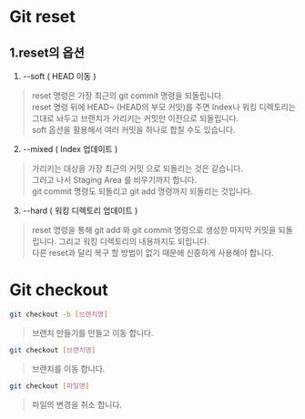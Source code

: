 
# Git reset

## 1.reset의 옵션
1. --soft ( HEAD 이동 )
  > reset 명령은 가장 최근의 git commit 명령을 되돌립니다.<br>
  > reset 명령 뒤에 HEAD~ (HEAD의 부모 커밋)를 주면 Index나 워킹 디렉토리는 그대로 놔두고 브랜치가 가리키는 커밋만 이전으로 되돌립니다.<br>
  > soft 옵션을 활용해서 여러 커밋을 하나로 합칠 수도 있습니다.
2. --mixed ( Index 업데이트 )
  > 가리키는 대상을 가장 최근의 커밋 으로 되돌리는 것은 같습니다. <br>
  > 그러고 나서 Staging Area 를 비우기까지 합니다.<br>
  > git commit 명령도 되돌리고 git add 명령까지 되돌리는 것입니다.
3. --hard ( 워킹 디렉토리 업데이트 )
  > reset 명령을 통해 git add 와 git commit 명령으로 생성한 마지막 커밋을 되돌립니다. 그리고 워킹 디렉토리의 내용까지도 되립니다.<br>
  > 다른 reset과 달리 복구 할 방법이 없기 때문에 신중하게 사용해야 합니다. 

# Git checkout
```bash
git checkout -b [브랜치명]
```
> 브랜치 만들기를 만들고 이동 합니다.

```bash
git checkout [브랜치명]
```
> 브랜치를 이동 합니다.

```bash
git checkout [파일명]
```
> 파일의 변경을 취소 합니다.